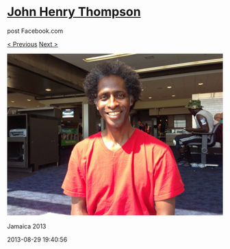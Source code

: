 # [John Henry Thompson](../README.md)
post Facebook.com

[< Previous](2013-08-29-73.md) [Next >](2013-08-29-75.md)

[![](../media/2013-08-29/Jamaica-2085.jpg)](../README.md)

Jamaica 2013

2013-08-29 19:40:56